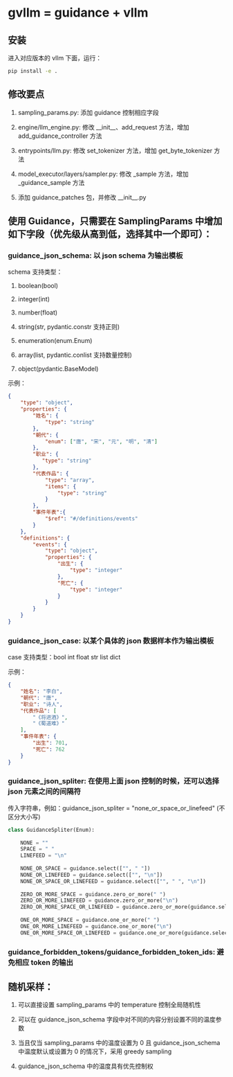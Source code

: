 # gvllm = guidance + vllm

## 安装

进入对应版本的 vllm 下面，运行：
```sh
pip install -e .
```

## 修改要点

1. sampling_params.py: 添加 guidance 控制相应字段

2. engine/llm_engine.py: 修改 \_\_init\_\_、add_request 方法，增加 add_guidance_controller 方法

3. entrypoints/llm.py: 修改 set_tokenizer 方法，增加 get_byte_tokenizer 方法

4. model_executor/layers/sampler.py: 修改 _sample 方法，增加 _guidance_sample 方法

5. 添加 guidance_patches 包，并修改 \_\_init\_\_.py 


## 使用 Guidance，只需要在 SamplingParams 中增加如下字段（优先级从高到低，选择其中一个即可）：


### guidance_json_schema: 以 json schema 为输出模板

schema 支持类型：

1. boolean(bool) 

2. integer(int) 

3. number(float) 

4. string(str, pydantic.constr 支持正则) 

5. enumeration(enum.Enum) 

6. array(list, pydantic.conlist 支持数量控制) 

7. object(pydantic.BaseModel)

示例：

```json
{
    "type": "object", 
    "properties": {
        "姓名": {
            "type": "string"
        }, 
        "朝代": {
            "enum": ["唐", "宋", "元", "明", "清"]
        }, 
        "职业": {
           "type": "string" 
        }, 
        "代表作品": {
            "type": "array", 
            "items": {
                "type": "string"
            }
        }, 
        "事件年表":{
            "$ref": "#/definitions/events"
        }
    }, 
    "definitions": {
        "events": {
            "type": "object", 
            "properties": {
                "出生": {
                    "type": "integer"
                }, 
                "死亡": {
                    "type": "integer"
                }
            }
        }
    }
}
```


### guidance_json_case: 以某个具体的 json 数据样本作为输出模板

case 支持类型：bool int float str list dict

示例：

```json
{
    "姓名": "李白", 
    "朝代": "唐", 
    "职业": "诗人", 
    "代表作品": [
        "《将进酒》", 
        "《蜀道难》"
    ], 
    "事件年表": {
        "出生": 701, 
        "死亡": 762
    }
}
```


### guidance_json_spliter: 在使用上面 json 控制的时候，还可以选择 json 元素之间的间隔符

传入字符串，例如：guidance_json_spliter = "none_or_space_or_linefeed" (不区分大小写)

```python
class GuidanceSpliter(Enum):
    
    NONE = ""
    SPACE = " "
    LINEFEED = "\n"
    
    NONE_OR_SPACE = guidance.select(["", " "])
    NONE_OR_LINEFEED = guidance.select(["", "\n"])
    NONE_OR_SPACE_OR_LINEFEED = guidance.select(["", " ", "\n"])
    
    ZERO_OR_MORE_SPACE = guidance.zero_or_more(" ")
    ZERO_OR_MORE_LINEFEED = guidance.zero_or_more("\n")
    ZERO_OR_MORE_SPACE_OR_LINEFEED = guidance.zero_or_more(guidance.select([" ", "\n"]))
    
    ONE_OR_MORE_SPACE = guidance.one_or_more(" ")
    ONE_OR_MORE_LINEFEED = guidance.one_or_more("\n")
    ONE_OR_MORE_SPACE_OR_LINEFEED = guidance.one_or_more(guidance.select([" ", "\n"]))
```


### guidance_forbidden_tokens/guidance_forbidden_token_ids: 避免相应 token 的输出


## 随机采样：

1. 可以直接设置 sampling_params 中的 temperature 控制全局随机性

2. 可以在 guidance_json_schema 字段中对不同的内容分别设置不同的温度参数

3. 当且仅当 sampling_params 中的温度设置为 0 且 guidance_json_schema 中温度默认或设置为 0 的情况下，采用 greedy sampling

4. guidance_json_schema 中的温度具有优先控制权


